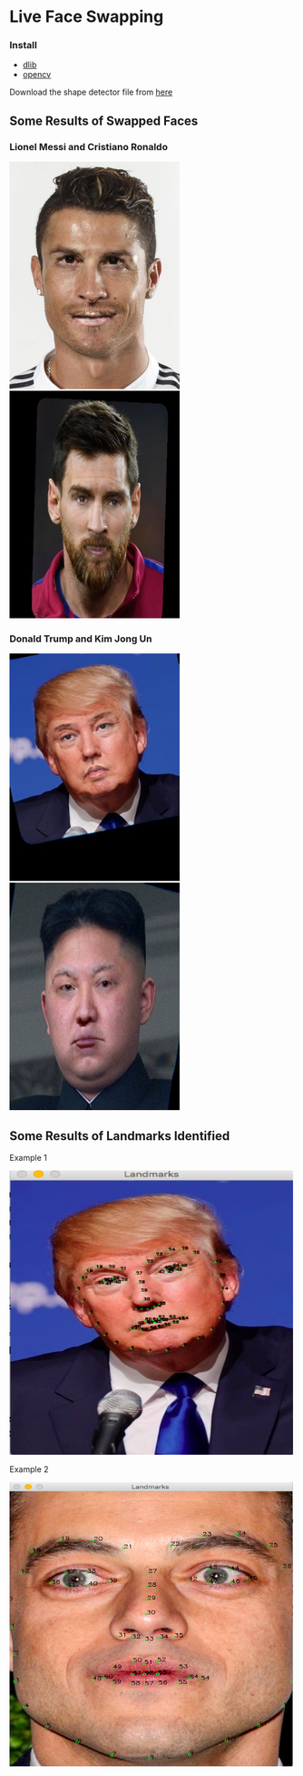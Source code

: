 # Live Face Swapping

### Install

 - [dlib](https://github.com/davisking/dlib)
 - [opencv](https://opencv.com)

Download the shape detector file from [here](http://dlib.net/files/shape_predictor_68_face_landmarks.dat.bz2)

## Some Results of Swapped Faces


### Lionel Messi and Cristiano Ronaldo

<img src="https://github.com/hoangmanhkhiem/Face_Swapper/blob/main/RSM.jpg" alt="" data-canonical-src="https://github.com/hoangmanhkhiem/Face_Swapper/blob/main/RSM.jpg" width="300" height="400" />


<img src="https://github.com/hoangmanhkhiem/Face_Swapper/blob/main/MSR.jpg" alt="" data-canonical-src="https://github.com/hoangmanhkhiem/Face_Swapper/blob/main/RSM.jpg" width="300" height="400" />



### Donald Trump and Kim Jong Un

<img src="https://github.com/hoangmanhkhiem/Face_Swapper/blob/main/TSK.jpg" alt="" data-canonical-src="https://github.com/hoangmanhkhiem/Face_Swapper/blob/main/RSM.jpg" width="300" height="400" />


<img src="https://github.com/hoangmanhkhiem/Face_Swapper/blob/main/KST.jpg" alt="" data-canonical-src="https://github.com/hoangmanhkhiem/Face_Swapper/blob/main/RSM.jpg" width="300" height="400" />



## Some Results of Landmarks Identified


Example 1

<img src="https://github.com/hoangmanhkhiem/Face_Swapper/blob/main/Example%201.png" alt="" data-canonical-src="https://github.com/hoangmanhkhiem/Face_Swapper/blob/main/Example%201.png" width="500" height="500" />


Example 2 

<img src="https://github.com/hoangmanhkhiem/Face_Swapper/blob/main/Example%202.png" alt="" data-canonical-src="https://github.com/hoangmanhkhiem/Face_Swapper/blob/main/Example%202.png" width="500" height="500" />
